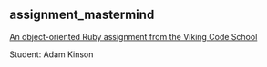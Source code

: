 ## assignment_mastermind

[An object-oriented Ruby assignment from the Viking Code School](http://www.vikingcodeschool.com)

Student: Adam Kinson